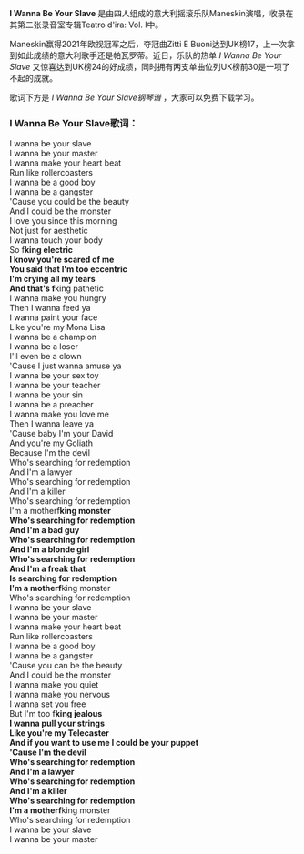 

**I Wanna Be Your Slave** 是由四人组成的意大利摇滚乐队Maneskin演唱，收录在其第二张录音室专辑Teatro d'ira:
Vol. I中。

Maneskin赢得2021年欧视冠军之后，夺冠曲Zitti E Buoni达到UK榜17，上一次拿到如此成绩的意大利歌手还是帕瓦罗蒂。近日，乐队的热单
_I Wanna Be Your Slave_ 又惊喜达到UK榜24的好成绩，同时拥有两支单曲位列UK榜前30是一项了不起的成就。

歌词下方是 _I Wanna Be Your Slave钢琴谱_ ，大家可以免费下载学习。

### I Wanna Be Your Slave歌词：

I wanna be your slave  
I wanna be your master  
I wanna make your heart beat  
Run like rollercoasters  
I wanna be a good boy  
I wanna be a gangster  
'Cause you could be the beauty  
And I could be the monster  
I love you since this morning  
Not just for aesthetic  
I wanna touch your body  
So f**king electric  
I know you're scared of me  
You said that I'm too eccentric  
I'm crying all my tears  
And that's f**king pathetic  
I wanna make you hungry  
Then I wanna feed ya  
I wanna paint your face  
Like you're my Mona Lisa  
I wanna be a champion  
I wanna be a loser  
I'll evеn be a clown  
'Cause I just wanna amuse ya  
I wanna bе your sex toy  
I wanna be your teacher  
I wanna be your sin  
I wanna be a preacher  
I wanna make you love me  
Then I wanna leave ya  
'Cause baby I'm your David  
And you're my Goliath  
Because I'm the devil  
Who's searching for redemption  
And I'm a lawyer  
Who's searching for redemption  
And I'm a killer  
Who's searching for redemption  
I'm a motherf**king monster  
Who's searching for redemption  
And I'm a bad guy  
Who's searching for redemption  
And I'm a blonde girl  
Who's searching for redemption  
And I'm a freak that  
Is searching for redemption  
I'm a motherf**king monster  
Who's searching for redemption  
I wanna be your slave  
I wanna be your master  
I wanna make your heart beat  
Run like rollercoasters  
I wanna be a good boy  
I wanna be a gangster  
'Cause you can be the beauty  
And I could be the monster  
I wanna make you quiet  
I wanna make you nervous  
I wanna set you free  
But I'm too f**king jealous  
I wanna pull your strings  
Like you're my Telecaster  
And if you want to use me I could be your puppet  
'Cause I'm the devil  
Who's searching for redemption  
And I'm a lawyer  
Who's searching for redemption  
And I'm a killer  
Who's searching for redemption  
I'm a motherf**king monster  
Who's searching for redemption  
I wanna be your slave  
I wanna be your master

